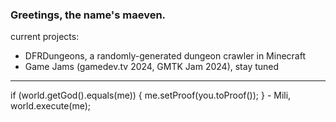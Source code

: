 ### Greetings, the name's maeven. 

current projects:
- DFRDungeons, a randomly-generated dungeon crawler in Minecraft
- Game Jams (gamedev.tv 2024, GMTK Jam 2024), stay tuned

---
if (world.getGod().equals(me)) {
  me.setProof(you.toProof());
}
                                  - Mili, world.execute(me);

